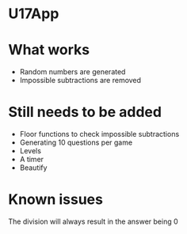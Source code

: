 # U17App

# What works
* Random numbers are generated
* Impossible subtractions are removed

# Still needs to be added
* Floor functions to check impossible subtractions
* Generating 10 questions per game
* Levels
* A timer
* Beautify

# Known issues
The division will always result in the answer being 0